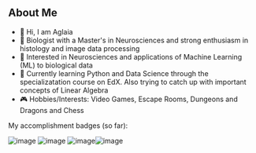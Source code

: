 ## About Me

- 👋 Hi, I am Aglaia
- 🧬 Biologist with a Master's in Neurosciences and strong enthusiasm in histology and image data processing
- 👀 Interested in Neurosciences and applications of Machine Learning (ML) to biological data
- 🌱 Currently learning Python and Data Science through the specializatation course on EdX. Also trying to catch up with important concepts of Linear Algebra
- 🎮 Hobbies/Interests: Video Games, Escape Rooms, Dungeons and Dragons and Chess

<!---
aglaiak/aglaiak is a ✨ special ✨ repository because its `README.md` (this file) appears on your GitHub profile.
You can click the Preview link to take a look at your changes.
--->
My accomplishment badges (so far): 

![image](https://user-images.githubusercontent.com/13675217/214573531-80fc3f2a-a901-4f45-b763-76a84796d298.png) ![image](https://user-images.githubusercontent.com/13675217/214573295-155f08b5-2875-43fb-bc68-660a2f11bc2b.png) ![image](https://user-images.githubusercontent.com/13675217/214573977-f3a7fe67-76b4-4552-bb8e-20c248358050.png)![image](https://user-images.githubusercontent.com/13675217/215324942-083a0ac7-88e4-430c-b820-197975ebf909.png)




